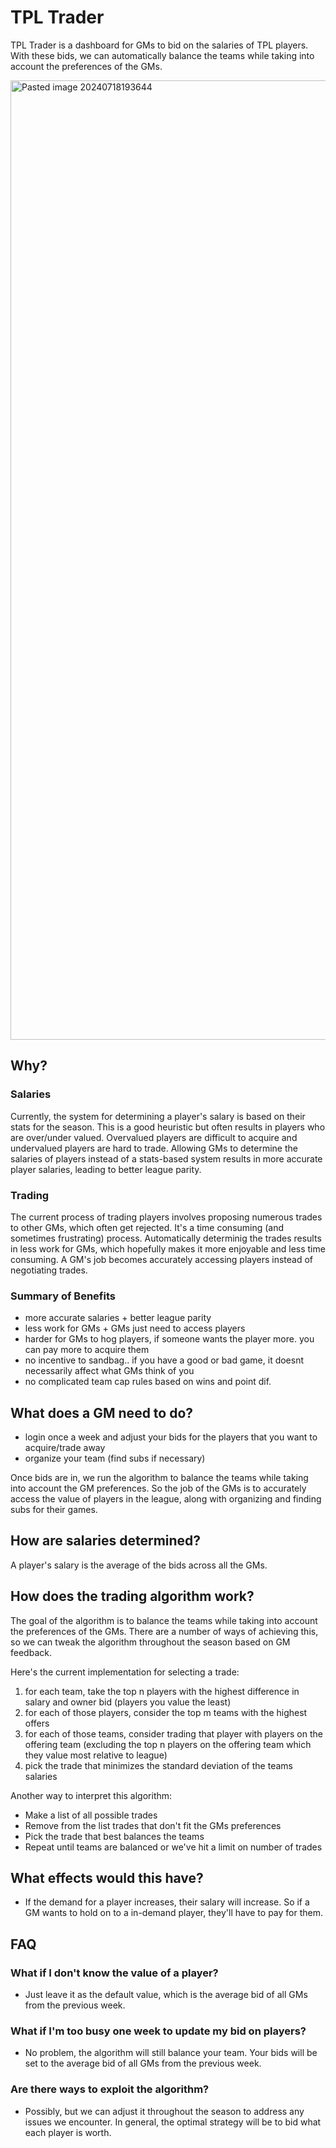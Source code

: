# TPL Trader

TPL Trader is a dashboard for GMs to bid on the salaries of TPL players. With these bids, we can automatically balance the teams while taking into account the preferences of the GMs.

<img width="1535" alt="Pasted image 20240718193644" src="https://github.com/user-attachments/assets/fcba35dc-243b-41de-80e2-fb7517a9910e">

## Why?

### Salaries
Currently, the system for determining a player's salary is based on their stats for the season. This is a good heuristic but often results in players who are over/under valued. Overvalued players are difficult to acquire and undervalued players are hard to trade. 
Allowing GMs to determine the salaries of players instead of a stats-based system results in more accurate player salaries, leading to better league parity.

### Trading
The current process of trading players involves proposing numerous trades to other GMs, which often get rejected. It's a time consuming (and sometimes frustrating) process. 
Automatically determinig the trades results in less work for GMs, which hopefully makes it more enjoyable and less time consuming. A GM's job becomes accurately accessing players instead of negotiating trades.

### Summary of Benefits
- more accurate salaries + better league parity
- less work for GMs + GMs just need to access players 
- harder for GMs to hog players, if someone wants the player more. you can pay more to acquire them
- no incentive to sandbag.. if you have a good or bad game, it doesnt necessarily affect what GMs think of you 
- no complicated team cap rules based on wins and point dif. 


## What does a GM need to do?
- login once a week and adjust your bids for the players that you want to acquire/trade away
- organize your team (find subs if necessary)

Once bids are in, we run the algorithm to balance the teams while taking into account the GM preferences. 
So the job of the GMs is to accurately access the value of players in the league, along with organizing and finding subs for their games.


## How are salaries determined?
A player's salary is the average of the bids across all the GMs.


## How does the trading algorithm work?
The goal of the algorithm is to balance the teams while taking into account the preferences of the GMs.
There are a number of ways of achieving this, so we can tweak the algorithm throughout the season based on GM feedback.

Here's the current implementation for selecting a trade:
1. for each team, take the top n players with the highest difference in salary and owner bid (players you value the least)
2. for each of those players, consider the top m teams with the highest offers
3. for each of those teams, consider trading that player with players on the offering team (excluding the top n players on the offering team which they value most relative to league)
4. pick the trade that minimizes the standard deviation of the teams salaries

Another way to interpret this algorithm:
- Make a list of all possible trades
- Remove from the list trades that don't fit the GMs preferences
- Pick the trade that best balances the teams
- Repeat until teams are balanced or we've hit a limit on number of trades


## What effects would this have?
- If the demand for a player increases, their salary will increase. So if a GM wants to hold on to a in-demand player, they'll have to pay for them. 

## FAQ

### What if I don't know the value of a player?
- Just leave it as the default value, which is the average bid of all GMs from the previous week.

### What if I'm too busy one week to update my bid on players?
- No problem, the algorithm will still balance your team. Your bids will be set to the average bid of all GMs from the previous week.

### Are there ways to exploit the algorithm?
- Possibly, but we can adjust it throughout the season to address any issues we encounter. In general, the optimal strategy will be to bid what each player is worth.

<br>
<br>


